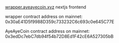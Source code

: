 [wrapper.ayeayecoin.xyz](https://wrapper.ayeayecoin.xyz/) nextjs frontend

wrapper contract address on mainnet: 0x30aE41D5f9988D359c733232C6c693c0e645C77E

AyeAyeCoin contract address on mainnet: 0x3edDc7ebC7db94f54b72D8Ed1F42cE6A527305bB